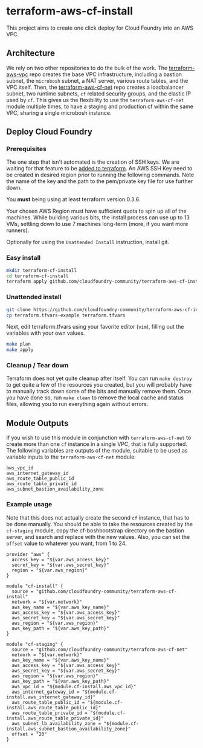 # terraform-aws-cf-install

This project aims to create one click deploy for Cloud Foundry into an AWS VPC.


## Architecture
We rely on two other repositories to do the bulk of the work. The [terraform-aws-vpc](https://github.com/cloudfoundry-community/terraform-aws-vpc)
repo creates the base VPC infrastructure, including a bastion subnet, the `microbosh` subnet, a NAT server,
various route tables, and the VPC itself. Then, the [terraform-aws-cf-net](https://github.com/cloudfoundry-community/terraform-aws-cf-net) repo
creates a loadbalancer subnet, two runtime subnets, `cf` related security groups, and
the elastic IP used by `cf`. This gives us the flexibility to use the `terraform-aws-cf-net`
module multiple times, to have a staging and production cf within the same VPC,
sharing a single microbosh instance.

## Deploy Cloud Foundry

### Prerequisites

The one step that isn't automated is the creation of SSH keys. We are waiting for
that feature to be [added to terraform](https://github.com/hashicorp/terraform/issues/28).
An AWS SSH Key need to be created in desired region prior to running the following
commands. Note the name of the key and the path to the pem/private key file for
use further down.

You **must** being using at least terraform version 0.3.6.

Your chosen AWS Region must have sufficient quota to spin up all of the machines.
While building various bits, the install process can use up to 13 VMs, settling
down to use 7 machines long-term (more, if you want more runners).

Optionally for using the `Unattended Install` instruction, install git.

### Easy install
```bash
mkdir terraform-cf-install
cd terraform-cf-install
terraform apply github.com/cloudfoundry-community/terraform-aws-cf-install
```

### Unattended install
```bash
git clone https://github.com/cloudfoundry-community/terraform-aws-cf-install
cp terraform.tfvars-example terraform.tfvars
```

Next, edit terraform.tfvars using your favorite editor (`vim`), filling out the
variables with your own values.

```bash
make plan
make apply
```

### Cleanup / Tear down
Terraform does not yet quite cleanup after itself. You can run `make destroy` to
get quite a few of the resources you created, but you will probably have to manually
track down some of the bits and manually remove them. Once you have done so, run `make clean`
to remove the local cache and status files, allowing you to run everything again
without errors.

## Module Outputs
If you wish to use this module in conjunction with `terraform-aws-cf-net` to create
more than one `cf` instance in a single VPC, that is fully supported. The following
variables are outputs of the module, suitable to be used as variable inputs to the
`terraform-aws-cf-net` module:

```
aws_vpc_id
aws_internet_gateway_id
aws_route_table_public_id
aws_route_table_private_id
aws_subnet_bastion_availability_zone
```

### Example usage

Note that this does not actually create the second `cf` instance, that has to be
done manually. You should be able to take the resources created by the `cf-staging` 
module, copy the cf-boshbootstrap directory on the bastion server, and search and
replace with the new values. Also, you can set the `offset` value to whatever you
want, from 1 to 24.

```
provider "aws" {
  access_key = "${var.aws_access_key}"
  secret_key = "${var.aws_secret_key}"
  region = "${var.aws_region}"
}

module "cf-install" {
  source = "github.com/cloudfoundry-community/terraform-aws-cf-install"
  network = "${var.network}"
  aws_key_name = "${var.aws_key_name}"
  aws_access_key = "${var.aws_access_key}"
  aws_secret_key = "${var.aws_secret_key}"
  aws_region = "${var.aws_region}"
  aws_key_path = "${var.aws_key_path}"
}

module "cf-staging" {
  source = "github.com/cloudfoundry-community/terraform-aws-cf-net"
  network = "${var.network}"
  aws_key_name = "${var.aws_key_name}"
  aws_access_key = "${var.aws_access_key}"
  aws_secret_key = "${var.aws_secret_key}"
  aws_region = "${var.aws_region}"
  aws_key_path = "${var.aws_key_path}"
  aws_vpc_id = "${module.cf-install.aws_vpc_id}"
  aws_internet_gateway_id = "${module.cf-install.aws_internet_gateway_id}"
  aws_route_table_public_id = "${module.cf-install.aws_route_table_public_id}"
  aws_route_table_private_id = "${module.cf-install.aws_route_table_private_id}"
  aws_subnet_lb_availability_zone = "${module.cf-install.aws_subnet_bastion_availability_zone}"
  offset = "20"
}
```
